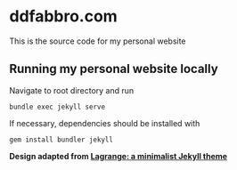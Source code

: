 # ddfabbro.com
This is the source code for my personal website

## Running my personal website locally

Navigate to root directory and run

```
bundle exec jekyll serve
```

If necessary, dependencies should be installed with

```
gem install bundler jekyll
```

**Design adapted from [Lagrange: a minimalist Jekyll theme](https://github.com/LeNPaul/Lagrange)**
